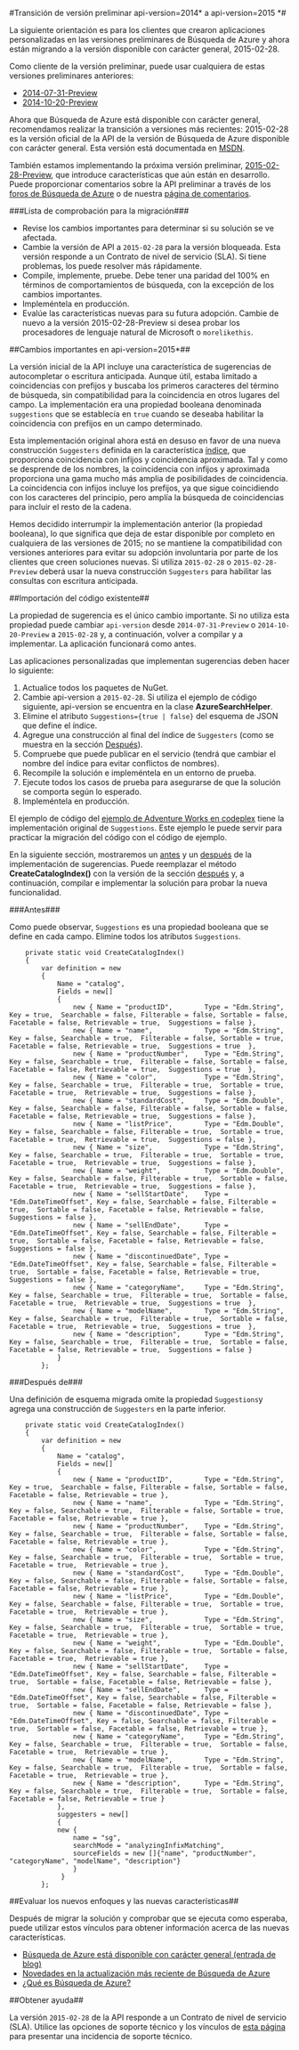 <properties 
	pageTitle="Transición de versión preliminar api-version=2014* a api-version=2015 *" 
	description="Obtenga información sobre cambios importantes y sobre cómo migrar el código escrito para 2014-07-31-preview o para 2014-10-20-preview a Búsqueda de Azure, api-version=2015-02-28." 
	services="search" 
	documentationCenter="" 
	authors="HeidiSteen" 
	manager="mblythe" 
	editor=""/>

<tags 
	ms.service="search" 
	ms.devlang="rest-api" 
	ms.workload="search" 
	ms.topic="article" 
	ms.tgt_pltfrm="na" 
	ms.date="07/08/2015" 
	ms.author="heidist"/>

#Transición de versión preliminar api-version=2014* a api-version=2015 *#

La siguiente orientación es para los clientes que crearon aplicaciones personalizadas en las versiones preliminares de Búsqueda de Azure y ahora están migrando a la versión disponible con carácter general, 2015-02-28.

Como cliente de la versión preliminar, puede usar cualquiera de estas versiones preliminares anteriores:

- [2014-07-31-Preview](search-api-2014-07-31-preview.md)
- [2014-10-20-Preview](search-api-2014-10-20-preview.md)

Ahora que Búsqueda de Azure está disponible con carácter general, recomendamos realizar la transición a versiones más recientes: 2015-02-28 es la versión oficial de la API de la versión de Búsqueda de Azure disponible con carácter general. Esta versión está documentada en [MSDN](https://msdn.microsoft.com/library/azure/dn798933.aspx).

También estamos implementando la próxima versión preliminar, [2015-02-28-Preview](search-api-2015-02-28-preview.md), que introduce características que aún están en desarrollo. Puede proporcionar comentarios sobre la API preliminar a través de los [foros de Búsqueda de Azure](https://social.msdn.microsoft.com/forums/azure/home?forum=azuresearch) o de nuestra [página de comentarios](http://feedback.azure.com/forums/263029-azure-search).

###Lista de comprobación para la migración###

- Revise los cambios importantes para determinar si su solución se ve afectada.
- Cambie la versión de API a `2015-02-28` para la versión bloqueada. Esta versión responde a un Contrato de nivel de servicio (SLA). Si tiene problemas, los puede resolver más rápidamente.
- Compile, implemente, pruebe. Debe tener una paridad del 100% en términos de comportamientos de búsqueda, con la excepción de los cambios importantes.
- Impleméntela en producción.
- Evalúe las características nuevas para su futura adopción. Cambie de nuevo a la versión 2015-02-28-Preview si desea probar los procesadores de lenguaje natural de Microsoft o `morelikethis`.

##Cambios importantes en api-version=2015*##

La versión inicial de la API incluye una característica de sugerencias de autocompletar o escritura anticipada. Aunque útil, estaba limitado a coincidencias con prefijos y buscaba los primeros caracteres del término de búsqueda, sin compatibilidad para la coincidencia en otros lugares del campo. La implementación era una propiedad booleana denominada `suggestions` que se establecía en `true` cuando se deseaba habilitar la coincidencia con prefijos en un campo determinado.

Esta implementación original ahora está en desuso en favor de una nueva construcción `Suggesters` definida en la característica [índice](https://msdn.microsoft.com/library/azure/dn798941.aspx), que proporciona coincidencia con infijos y coincidencia aproximada. Tal y como se desprende de los nombres, la coincidencia con infijos y aproximada proporciona una gama mucho más amplia de posibilidades de coincidencia. La coincidencia con infijos incluye los prefijos, ya que sigue coincidiendo con los caracteres del principio, pero amplía la búsqueda de coincidencias para incluir el resto de la cadena.

Hemos decidido interrumpir la implementación anterior (la propiedad booleana), lo que significa que deja de estar disponible por completo en cualquiera de las versiones de 2015; no se mantiene la compatibilidad con versiones anteriores para evitar su adopción involuntaria por parte de los clientes que creen soluciones nuevas. Si utiliza `2015-02-28` o `2015-02-28-Preview` deberá usar la nueva construcción `Suggesters` para habilitar las consultas con escritura anticipada.

##Importación del código existente##

La propiedad de sugerencia es el único cambio importante. Si no utiliza esta propiedad puede cambiar `api-version` desde `2014-07-31-Preview` o `2014-10-20-Preview` a `2015-02-28` y, a continuación, volver a compilar y a implementar. La aplicación funcionará como antes.

Las aplicaciones personalizadas que implementan sugerencias deben hacer lo siguiente:

1. Actualice todos los paquetes de NuGet.
1. Cambie api-version a `2015-02-28`. Si utiliza el ejemplo de código siguiente, api-version se encuentra en la clase **AzureSearchHelper**.
1. Elimine el atributo `Suggestions={true | false}` del esquema de JSON que define el índice.
1. Agregue una construcción al final del índice de `Suggesters` (como se muestra en la sección [Después](#after)).
1. Compruebe que puede publicar en el servicio (tendrá que cambiar el nombre del índice para evitar conflictos de nombres).
1. Recompile la solución e impleméntela en un entorno de prueba.
1. Ejecute todos los casos de prueba para asegurarse de que la solución se comporta según lo esperado.
1. Impleméntela en producción.

El ejemplo de código del [ejemplo de Adventure Works en codeplex](https://azuresearchadventureworksdemo.codeplex.com/) tiene la implementación original de `Suggestions`. Este ejemplo le puede servir para practicar la migración del código con el código de ejemplo.

En la siguiente sección, mostraremos un [antes](#before) y un [después](#after) de la implementación de sugerencias. Puede reemplazar el método **CreateCatalogIndex()** con la versión de la sección [después](#after) y, a continuación, compilar e implementar la solución para probar la nueva funcionalidad.

<a name="before"></a>
###Antes###

Como puede observar, `Suggestions` es una propiedad booleana que se define en cada campo. Elimine todos los atributos `Suggestions`.

        private static void CreateCatalogIndex()
        {
            var definition = new 
            {
                Name = "catalog",
                Fields = new[] 
                { 
                    new { Name = "productID",        Type = "Edm.String",         Key = true,  Searchable = false, Filterable = false, Sortable = false, Facetable = false, Retrievable = true,  Suggestions = false },
                    new { Name = "name",             Type = "Edm.String",         Key = false, Searchable = true,  Filterable = false, Sortable = true,  Facetable = false, Retrievable = true,  Suggestions = true  },
                    new { Name = "productNumber",    Type = "Edm.String",         Key = false, Searchable = true,  Filterable = false, Sortable = false, Facetable = false, Retrievable = true,  Suggestions = true  },
                    new { Name = "color",            Type = "Edm.String",         Key = false, Searchable = true,  Filterable = true,  Sortable = true,  Facetable = true,  Retrievable = true,  Suggestions = false },
                    new { Name = "standardCost",     Type = "Edm.Double",         Key = false, Searchable = false, Filterable = false, Sortable = false, Facetable = false, Retrievable = true,  Suggestions = false },
                    new { Name = "listPrice",        Type = "Edm.Double",         Key = false, Searchable = false, Filterable = true,  Sortable = true,  Facetable = true,  Retrievable = true,  Suggestions = false },
                    new { Name = "size",             Type = "Edm.String",         Key = false, Searchable = true,  Filterable = true,  Sortable = true,  Facetable = true,  Retrievable = true,  Suggestions = false },
                    new { Name = "weight",           Type = "Edm.Double",         Key = false, Searchable = false, Filterable = true,  Sortable = false, Facetable = true,  Retrievable = true,  Suggestions = false },
                    new { Name = "sellStartDate",    Type = "Edm.DateTimeOffset", Key = false, Searchable = false, Filterable = true,  Sortable = false, Facetable = false, Retrievable = false, Suggestions = false },
                    new { Name = "sellEndDate",      Type = "Edm.DateTimeOffset", Key = false, Searchable = false, Filterable = true,  Sortable = false, Facetable = false, Retrievable = false, Suggestions = false },
                    new { Name = "discontinuedDate", Type = "Edm.DateTimeOffset", Key = false, Searchable = false, Filterable = true,  Sortable = false, Facetable = false, Retrievable = true,  Suggestions = false },
                    new { Name = "categoryName",     Type = "Edm.String",         Key = false, Searchable = true,  Filterable = true,  Sortable = false, Facetable = true,  Retrievable = true,  Suggestions = true  },
                    new { Name = "modelName",        Type = "Edm.String",         Key = false, Searchable = true,  Filterable = true,  Sortable = false, Facetable = true,  Retrievable = true,  Suggestions = true  },
                    new { Name = "description",      Type = "Edm.String",         Key = false, Searchable = true,  Filterable = true,  Sortable = false, Facetable = false, Retrievable = true,  Suggestions = false }
                }
            };

<a name="after"></a>
###Después de###

Una definición de esquema migrada omite la propiedad `Suggestions`y agrega una construcción de `Suggesters` en la parte inferior.

        private static void CreateCatalogIndex()
        {
            var definition = new 
            {
                Name = "catalog",
                Fields = new[] 
                { 
                    new { Name = "productID",        Type = "Edm.String",         Key = true,  Searchable = false, Filterable = false, Sortable = false, Facetable = false, Retrievable = true },
                    new { Name = "name",             Type = "Edm.String",         Key = false, Searchable = true,  Filterable = false, Sortable = true,  Facetable = false, Retrievable = true },
                    new { Name = "productNumber",    Type = "Edm.String",         Key = false, Searchable = true,  Filterable = false, Sortable = false, Facetable = false, Retrievable = true },
                    new { Name = "color",            Type = "Edm.String",         Key = false, Searchable = true,  Filterable = true,  Sortable = true,  Facetable = true,  Retrievable = true },
                    new { Name = "standardCost",     Type = "Edm.Double",         Key = false, Searchable = false, Filterable = false, Sortable = false, Facetable = false, Retrievable = true },
                    new { Name = "listPrice",        Type = "Edm.Double",         Key = false, Searchable = false, Filterable = true,  Sortable = true,  Facetable = true,  Retrievable = true },
                    new { Name = "size",             Type = "Edm.String",         Key = false, Searchable = true,  Filterable = true,  Sortable = true,  Facetable = true,  Retrievable = true },
                    new { Name = "weight",           Type = "Edm.Double",         Key = false, Searchable = false, Filterable = true,  Sortable = false, Facetable = true,  Retrievable = true },
                    new { Name = "sellStartDate",    Type = "Edm.DateTimeOffset", Key = false, Searchable = false, Filterable = true,  Sortable = false, Facetable = false, Retrievable = false },
                    new { Name = "sellEndDate",      Type = "Edm.DateTimeOffset", Key = false, Searchable = false, Filterable = true,  Sortable = false, Facetable = false, Retrievable = false },
                    new { Name = "discontinuedDate", Type = "Edm.DateTimeOffset", Key = false, Searchable = false, Filterable = true,  Sortable = false, Facetable = false, Retrievable = true },
                    new { Name = "categoryName",     Type = "Edm.String",         Key = false, Searchable = true,  Filterable = true,  Sortable = false, Facetable = true,  Retrievable = true },
                    new { Name = "modelName",        Type = "Edm.String",         Key = false, Searchable = true,  Filterable = true,  Sortable = false, Facetable = true,  Retrievable = true },
                    new { Name = "description",      Type = "Edm.String",         Key = false, Searchable = true,  Filterable = true,  Sortable = false, Facetable = false, Retrievable = true }
                },
                suggesters = new[]
                {
                new {
                    name = "sg",
                    searchMode = "analyzingInfixMatching",
                    sourceFields = new []{"name", "productNumber", "categoryName", "modelName", "description"}
                    }
                 }
            };

##Evaluar los nuevos enfoques y las nuevas características##

Después de migrar la solución y comprobar que se ejecuta como esperaba, puede utilizar estos vínculos para obtener información acerca de las nuevas características.

- [Búsqueda de Azure está disponible con carácter general (entrada de blog)](http://go.microsoft.com/fwlink/p/?LinkId=528211)
- [Novedades en la actualización más reciente de Búsqueda de Azure](search-latest-updates.md)
- [¿Qué es Búsqueda de Azure?](search-what-is-azure-search.md)

##Obtener ayuda##

La versión `2015-02-28` de la API responde a un Contrato de nivel de servicio (SLA). Utilice las opciones de soporte técnico y los vínculos de [esta página](../support/options/) para presentar una incidencia de soporte técnico.

 

<!---HONumber=August15_HO6-->